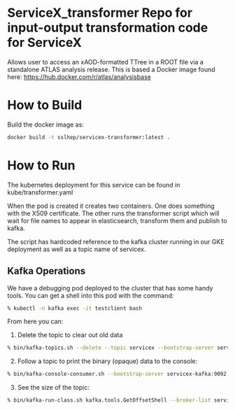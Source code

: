 # ServiceX_transformer Repo for input-output transformation code for ServiceX

Allows user to access an xAOD-formatted TTree in a ROOT file via a standalone
ATLAS analysis release. This is based a Docker image found here:
    https://hub.docker.com/r/atlas/analysisbase

# How to Build
Build the docker image as:
```bash
docker build -t sslhep/servicex-transformer:latest .
```

# How to Run
The kubernetes deployment for this service can be found in 
kube/transformer.yaml

When the pod is created it creates two containers. One does something with the
X509 certificate. The other runs the transformer script which will wait for
file names to appear in elasticsearch, transform them and publish to kafka.

The script has hardcoded reference to the kafka cluster running in our GKE 
deployment as well as a topic name of servicex.

## Kafka Operations
We have a debugging pod deployed to the cluster that has some handy tools.
You can get a shell into this pod with the command:
```bash
% kubectl -n kafka exec -it testclient bash
```

From here you can:
1. Delete the topic to clear out old data 
```bash
% bin/kafka-topics.sh --delete --topic servicex --bootstrap-server servicex-kafka.kafka.svc.cluster.local:9092
```
2. Follow a topic to print the binary (opaque) data to the console:
```bash
% bin/kafka-console-consumer.sh --bootstrap-server servicex-kafka:9092 --topic servicex
```
3. See the size of the topic:
```bash
% bin/kafka-run-class.sh kafka.tools.GetOffsetShell --broker-list servicex-kafka:9092 --topic servicex --time -1 --offsets 1
```
